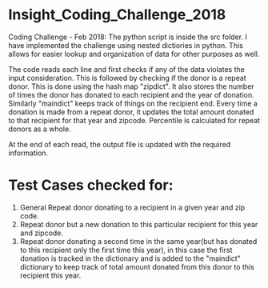 # Insight_Coding_Challenge_2018

Coding Challenge - Feb 2018: 
The python script is inside the src folder. I have implemented the challenge using nested dictiories in python. This allows for easier lookup and organization of data for other purposes as well. 

The code reads each line and first checks if any of the data violates the input consideration. This is followed by checking if the donor is a repeat donor. This is done using the hash map "zipdict". It also stores the number of times the donor has donated to each recipient and the year of donation.  Similarly "maindict" keeps track of things on the recipient end. Every time a donation is made from a repeat donor, it updates the total amount donated to that recipient for that year and zipcode. Percentile is calculated for repeat donors as a whole.

At the end of each read, the output file is updated with the required information. 


# Test Cases checked for: 
1. General Repeat donor donating to a recipient in a given year and zip code. 
2. Repeat donor but a new donation to this particular recipient for this year and zipcode. 
3. Repeat donor donating a second time in the same year(but has donated to this recipient only the first time this year), in this case the first donation is tracked in the dictionary and is added to the "maindict" dictionary to keep track of total amount donated from this donor to this recipient this year. 

